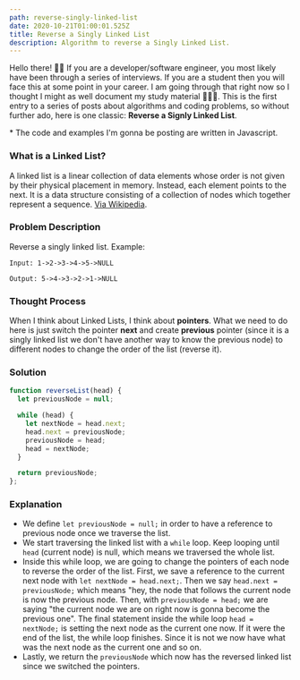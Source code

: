 ```yaml
---
path: reverse-singly-linked-list
date: 2020-10-21T01:00:01.525Z
title: Reverse a Singly Linked List
description: Algorithm to reverse a Singly Linked List.
---
```

Hello there! 👋🏼 If you are a developer/software engineer, you most likely have been through a series of interviews. If you are a student then you will face this at some point in your career. I am going through that right now so I thought I might as well document my study material 🤷🏻‍♂️. This is the first entry to a series of posts about algorithms and coding problems, so without further ado, here is one classic: **Reverse a Signly Linked List**.

\* The code and examples I'm gonna be posting are written in Javascript.

### What is a Linked List?

A linked list is a linear collection of data elements whose order is not given by their physical placement in memory. Instead, each element points to the next. It is a data structure consisting of a collection of nodes which together represent a sequence. [Via Wikipedia](https://en.wikipedia.org/wiki/Linked_list).

### Problem Description

Reverse a singly linked list. Example:

`Input: 1->2->3->4->5->NULL`

`Output: 5->4->3->2->1->NULL`

### Thought Process

When I think about Linked Lists, I think about **pointers**. What we need to do here is just switch the pointer **next** and create **previous** pointer (since it is a singly linked list we don't have another way to know the previous node) to different nodes to change the order of the list (reverse it).

### Solution

```javascript
function reverseList(head) {
  let previousNode = null;

  while (head) {
    let nextNode = head.next;
    head.next = previousNode;
    previousNode = head;
    head = nextNode;
  }

  return previousNode;
};
```

### Explanation
- We define `let previousNode = null;` in order to have a reference to previous node once we traverse the list.
- We start traversing the linked list with a `while` loop. Keep looping until `head` (current node) is null, which means we traversed the whole list.
- Inside this while loop, we are going to change the pointers of each node to reverse the order of the list. First, we save a reference to the current next node with `let nextNode = head.next;`. Then we say `head.next = previousNode;` which means "hey, the node that follows the current node is now the previous node. Then, with `previousNode = head;` we are saying "the current node we are on right now is gonna become the previous one". The final statement inside the while loop `head = nextNode;` is setting the next node as the current one now. If it were the end of the list, the while loop finishes. Since it is not we now have what was the next node as the current one and so on.
- Lastly, we return the `previousNode` which now has the reversed linked list since we switched the pointers.
